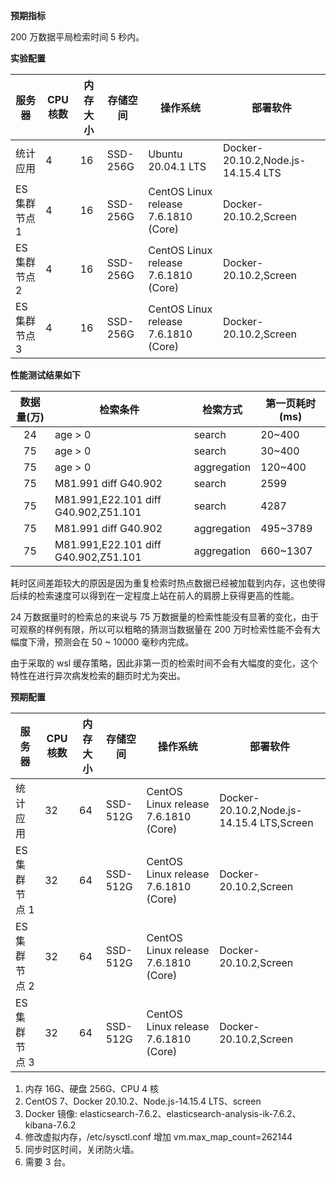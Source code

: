 **预期指标**

200 万数据平局检索时间 5 秒内。

**实验配置**

| 服务器        | CPU 核数 | 内存大小 | 存储空间 | 操作系统                             | 部署软件                           |
| ------------- | -------- | -------- | -------- | ------------------------------------ | ---------------------------------- |
| 统计应用      | 4        | 16       | SSD-256G | Ubuntu 20.04.1 LTS                   | Docker-20.10.2,Node.js-14.15.4 LTS |
| ES 集群节点 1 | 4        | 16       | SSD-256G | CentOS Linux release 7.6.1810 (Core) | Docker-20.10.2,Screen              |
| ES 集群节点 2 | 4        | 16       | SSD-256G | CentOS Linux release 7.6.1810 (Core) | Docker-20.10.2,Screen              |
| ES 集群节点 3 | 4        | 16       | SSD-256G | CentOS Linux release 7.6.1810 (Core) | Docker-20.10.2,Screen              |

**性能测试结果如下**

| 数据量(万) | 检索条件                             | 检索方式    | 第一页耗时(ms) |
| :--------: | ------------------------------------ | ----------- | -------------- |
|     24     | age > 0                              | search      | 20~400         |
|     75     | age > 0                              | search      | 30~400         |
|     75     | age > 0                              | aggregation | 120~400        |
|     75     | M81.991 diff G40.902                 | search      | 2599           |
|     75     | M81.991,E22.101 diff G40.902,Z51.101 | search      | 4287           |
|     75     | M81.991 diff G40.902                 | aggregation | 495~3789       |
|     75     | M81.991,E22.101 diff G40.902,Z51.101 | aggregation | 660~1307       |

耗时区间差距较大的原因是因为重复检索时热点数据已经被加载到内存，这也使得后续的检索速度可以得到在一定程度上站在前人的肩膀上获得更高的性能。

24 万数据量时的检索总的来说与 75 万数据量的检索性能没有显著的变化，由于可观察的样例有限，所以可以粗略的猜测当数据量在 200 万时检索性能不会有大幅度下滑，预测会在 50 ~ 10000 毫秒内完成。

由于采取的 wsl 缓存策略，因此非第一页的检索时间不会有大幅度的变化，这个特性在进行异次病发检索的翻页时尤为突出。

**预期配置**

| 服务器        | CPU 核数 | 内存大小 | 存储空间 | 操作系统                             | 部署软件                                  |
| ------------- | -------- | -------- | -------- | ------------------------------------ | ----------------------------------------- |
| 统计应用      | 32       | 64       | SSD-512G | CentOS Linux release 7.6.1810 (Core) | Docker-20.10.2,Node.js-14.15.4 LTS,Screen |
| ES 集群节点 1 | 32       | 64       | SSD-512G | CentOS Linux release 7.6.1810 (Core) | Docker-20.10.2,Screen                     |
| ES 集群节点 2 | 32       | 64       | SSD-512G | CentOS Linux release 7.6.1810 (Core) | Docker-20.10.2,Screen                     |
| ES 集群节点 3 | 32       | 64       | SSD-512G | CentOS Linux release 7.6.1810 (Core) | Docker-20.10.2,Screen                     |

1. 内存 16G、硬盘 256G、CPU 4 核
2. CentOS 7、Docker 20.10.2、Node.js-14.15.4 LTS、screen
3. Docker 镜像: elasticsearch-7.6.2、elasticsearch-analysis-ik-7.6.2、kibana-7.6.2
4. 修改虚拟内存，/etc/sysctl.conf 增加 vm.max_map_count=262144
5. 同步时区时间，关闭防火墙。
6. 需要 3 台。
